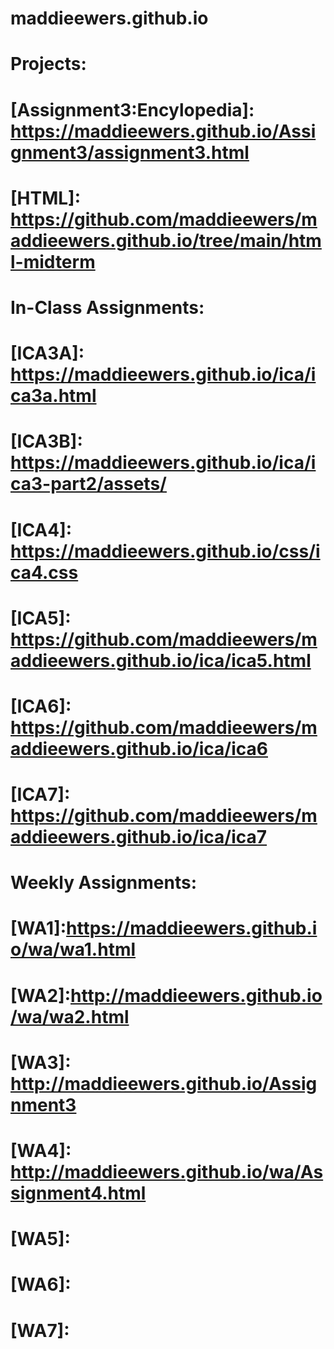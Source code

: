 # maddieewers.github.io

# Projects:
# [Assignment3:Encylopedia]: https://maddieewers.github.io/Assignment3/assignment3.html
# [HTML]: https://github.com/maddieewers/maddieewers.github.io/tree/main/html-midterm
# In-Class Assignments:
# [ICA3A]: https://maddieewers.github.io/ica/ica3a.html
# [ICA3B]: https://maddieewers.github.io/ica/ica3-part2/assets/
# [ICA4]: https://maddieewers.github.io/css/ica4.css
# [ICA5]: https://github.com/maddieewers/maddieewers.github.io/ica/ica5.html
# [ICA6]: https://github.com/maddieewers/maddieewers.github.io/ica/ica6
# [ICA7]: https://github.com/maddieewers/maddieewers.github.io/ica/ica7
# Weekly Assignments:
# [WA1]:https://maddieewers.github.io/wa/wa1.html
# [WA2]:http://maddieewers.github.io/wa/wa2.html
# [WA3]: http://maddieewers.github.io/Assignment3
# [WA4]: http://maddieewers.github.io/wa/Assignment4.html
# [WA5]:
# [WA6]:
# [WA7]: 